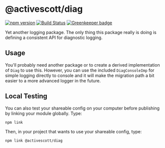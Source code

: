 # @activescott/diag

[![npm version](https://badge.fury.io/js/%40activescott%2Fdiag.svg)](https://www.npmjs.com/package/@activescott/diag)
[![Build Status](https://github.com/activescott/diag/workflows/main/badge.svg)](https://github.com/activescott/diag/actions)
[![Greenkeeper badge](https://badges.greenkeeper.io/activescott/diag.svg)](https://greenkeeper.io/)

Yet another logging package. The only thing this package really is doing is defining a consistent API for diagnostic logging.

## Usage

You'll probably need another package or to create a derived implementation of `Diag` to use this. However, you can use the included `DiagConsoleImp` for simple logging directly to console and it will make the migration path a bit easier to a more advanced logger in the future.

## Local Testing

You can also test your shareable config on your computer before publishing by linking your module globally. Type:

    npm link

Then, in your project that wants to use your shareable config, type:

    npm link @activescott/diag
